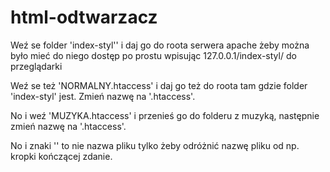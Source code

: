 # html-odtwarzacz
Weź se folder 'index-styl'' i daj go do roota serwera apache żeby można było mieć do niego dostęp po prostu wpisując 127.0.0.1/index-styl/ do przeglądarki

Weź se też 'NORMALNY.htaccess' i daj go też do roota tam gdzie folder 'index-styl' jest. Zmień nazwę na '.htaccess'.

No i weź 'MUZYKA.htaccess' i przenieś go do folderu z muzyką, następnie zmień nazwę na '.htaccess'.

No i znaki '' to nie nazwa pliku tylko żeby odróżnić nazwę pliku od np. kropki kończącej zdanie.
